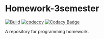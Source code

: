# Homework-3semester

[![Build](https://github.com/Sarapulov-Vas/Homework-3semester/actions/workflows/ci.yml/badge.svg)](https://github.com/Sarapulov-Vas/Homework-3semester/actions/workflows/ci.yml)
[![codecov](https://codecov.io/gh/Sarapulov-Vas/Homework-3semester/graph/badge.svg?token=XPEOI9BWXG)](https://codecov.io/gh/Sarapulov-Vas/Homework-3semester)
[![Codacy Badge](https://app.codacy.com/project/badge/Grade/74d85171669f429c8f136c5f8ed7c7c0)](https://app.codacy.com/gh/Sarapulov-Vas/Homework-3semester/dashboard?utm_source=gh&utm_medium=referral&utm_content=&utm_campaign=Badge_grade)

A repository for programming homework.
